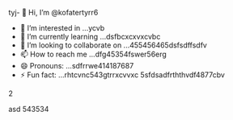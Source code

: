 tyj- 👋 Hi, I’m @kofatertyrr6
- 👀 I’m interested in ...ycvb
- 🌱 I’m currently learning ...dsfbcxcxvxcvbc
- 💞️ I’m looking to collaborate on ...455456465dsfsdffsdfv
- 📫 How to reach me ...dfg45354fswer56erg
- 😄 Pronouns: ...sdfrrwe414187687
- ⚡ Fun fact: ...rhtcvnc543gtrrxcvvxc
5sfdsadfrththvdf4877cbv
<!---cbm
kofatertyrr/kofatertyrr is a ✨ special ✨ repository because its `README.md` (this file) appears on your GitHub profile.
You can click the Preview link to take a look at your changes.e2vbcc
--->2
asd
543534
